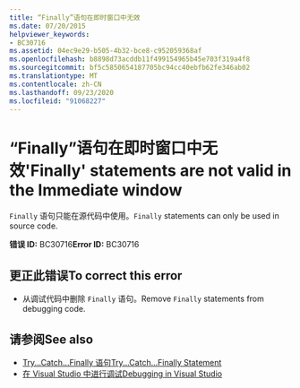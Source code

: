 ```yaml
---
title: “Finally”语句在即时窗口中无效
ms.date: 07/20/2015
helpviewer_keywords:
- BC30716
ms.assetid: 04ec9e29-b505-4b32-bce8-c952059368af
ms.openlocfilehash: b8898d73acddb11f499154965b45e703f319a4f8
ms.sourcegitcommit: bf5c5850654187705bc94cc40ebfb62fe346ab02
ms.translationtype: MT
ms.contentlocale: zh-CN
ms.lasthandoff: 09/23/2020
ms.locfileid: "91068227"
---
```

# <a name="finally-statements-are-not-valid-in-the-immediate-window"></a><span data-ttu-id="9ee73-102">“Finally”语句在即时窗口中无效</span><span class="sxs-lookup"><span data-stu-id="9ee73-102">'Finally' statements are not valid in the Immediate window</span></span>

<span data-ttu-id="9ee73-103">`Finally` 语句只能在源代码中使用。</span><span class="sxs-lookup"><span data-stu-id="9ee73-103">`Finally` statements can only be used in source code.</span></span>  
  
 <span data-ttu-id="9ee73-104">**错误 ID:** BC30716</span><span class="sxs-lookup"><span data-stu-id="9ee73-104">**Error ID:** BC30716</span></span>  
  
## <a name="to-correct-this-error"></a><span data-ttu-id="9ee73-105">更正此错误</span><span class="sxs-lookup"><span data-stu-id="9ee73-105">To correct this error</span></span>  
  
- <span data-ttu-id="9ee73-106">从调试代码中删除 `Finally` 语句。</span><span class="sxs-lookup"><span data-stu-id="9ee73-106">Remove `Finally` statements from debugging code.</span></span>  
  
## <a name="see-also"></a><span data-ttu-id="9ee73-107">请参阅</span><span class="sxs-lookup"><span data-stu-id="9ee73-107">See also</span></span>

- [<span data-ttu-id="9ee73-108">Try...Catch...Finally 语句</span><span class="sxs-lookup"><span data-stu-id="9ee73-108">Try...Catch...Finally Statement</span></span>](../language-reference/statements/try-catch-finally-statement.md)
- [<span data-ttu-id="9ee73-109">在 Visual Studio 中进行调试</span><span class="sxs-lookup"><span data-stu-id="9ee73-109">Debugging in Visual Studio</span></span>](/visualstudio/debugger/debugger-feature-tour)
